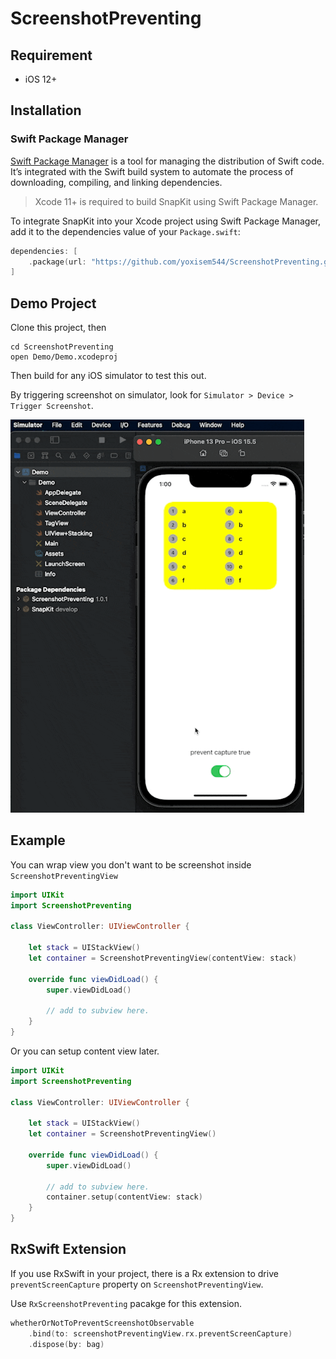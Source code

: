 # ScreenshotPreventing

## Requirement

- iOS 12+

## Installation

### Swift Package Manager

[Swift Package Manager](https://swift.org/package-manager/) is a tool for managing the distribution of Swift code. It’s integrated with the Swift build system to automate the process of downloading, compiling, and linking dependencies.

> Xcode 11+ is required to build SnapKit using Swift Package Manager.

To integrate SnapKit into your Xcode project using Swift Package Manager, add it to the dependencies value of your `Package.swift`:

```swift
dependencies: [
    .package(url: "https://github.com/yoxisem544/ScreenshotPreventing.git", .upToNextMajor(from: "1.0.2"))
]
```

## Demo Project

Clone this project, then

```shell
cd ScreenshotPreventing
open Demo/Demo.xcodeproj
```

Then build for any iOS simulator to test this out.

By triggering screenshot on simulator, look for `Simulator > Device > Trigger Screenshot`.

<img src="./Assets/demo.gif" width="470" />

## Example

You can wrap view you don't want to be screenshot inside `ScreenshotPreventingView`

```swift
import UIKit
import ScreenshotPreventing

class ViewController: UIViewController {

    let stack = UIStackView()
    let container = ScreenshotPreventingView(contentView: stack)

    override func viewDidLoad() {
        super.viewDidLoad()

        // add to subview here.
    }
}
```

Or you can setup content view later.

```swift
import UIKit
import ScreenshotPreventing

class ViewController: UIViewController {

    let stack = UIStackView()
    let container = ScreenshotPreventingView()

    override func viewDidLoad() {
        super.viewDidLoad()

        // add to subview here.
        container.setup(contentView: stack)
    }
}
```

## RxSwift Extension

If you use RxSwift in your project, there is a Rx extension to drive `preventScreenCapture` property on `ScreenshotPreventingView`.

Use `RxScreenshotPreventing` pacakge for this extension.

```swift
whetherOrNotToPreventScreenshotObservable
    .bind(to: screenshotPreventingView.rx.preventScreenCapture)
    .dispose(by: bag)
```